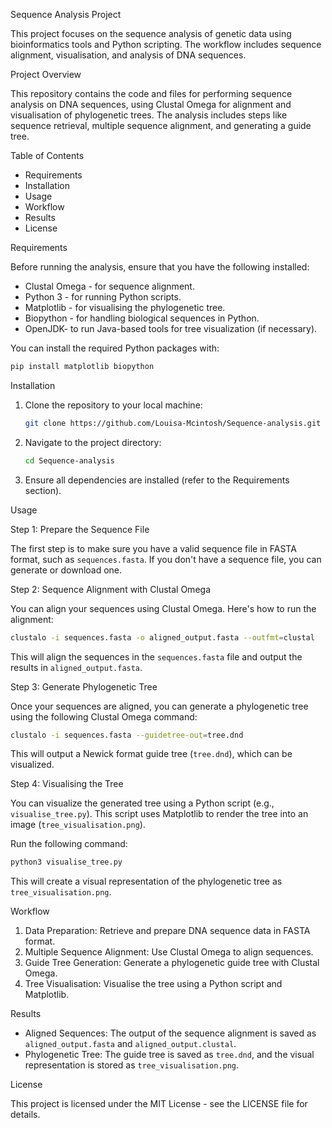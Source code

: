 Sequence Analysis Project

This project focuses on the sequence analysis of genetic data using bioinformatics tools and Python scripting. The workflow includes sequence alignment, visualisation, and analysis of DNA sequences.

Project Overview

This repository contains the code and files for performing sequence analysis on DNA sequences, using Clustal Omega for alignment and visualisation of phylogenetic trees. The analysis includes steps like sequence retrieval, multiple sequence alignment, and generating a guide tree.

Table of Contents

- Requirements
- Installation
- Usage
- Workflow
- Results
- License

Requirements

Before running the analysis, ensure that you have the following installed:

- Clustal Omega - for sequence alignment.
- Python 3 - for running Python scripts.
- Matplotlib - for visualising the phylogenetic tree.
- Biopython - for handling biological sequences in Python.
- OpenJDK- to run Java-based tools for tree visualization (if necessary).

You can install the required Python packages with:

```bash
pip install matplotlib biopython
```

Installation

1. Clone the repository to your local machine:
   ```bash
   git clone https://github.com/Louisa-Mcintosh/Sequence-analysis.git
   ```
   
2. Navigate to the project directory:
   ```bash
   cd Sequence-analysis
   ```

3. Ensure all dependencies are installed (refer to the Requirements section).

Usage

 Step 1: Prepare the Sequence File

The first step is to make sure you have a valid sequence file in FASTA format, such as `sequences.fasta`. If you don't have a sequence file, you can generate or download one.

Step 2: Sequence Alignment with Clustal Omega

You can align your sequences using Clustal Omega. Here's how to run the alignment:

```bash
clustalo -i sequences.fasta -o aligned_output.fasta --outfmt=clustal
```

This will align the sequences in the `sequences.fasta` file and output the results in `aligned_output.fasta`.

Step 3: Generate Phylogenetic Tree

Once your sequences are aligned, you can generate a phylogenetic tree using the following Clustal Omega command:

```bash
clustalo -i sequences.fasta --guidetree-out=tree.dnd
```

This will output a Newick format guide tree (`tree.dnd`), which can be visualized.

Step 4: Visualising the Tree

You can visualize the generated tree using a Python script (e.g., `visualise_tree.py`). This script uses Matplotlib to render the tree into an image (`tree_visualisation.png`).

Run the following command:

```bash
python3 visualise_tree.py
```

This will create a visual representation of the phylogenetic tree as `tree_visualisation.png`.

Workflow

1. Data Preparation: Retrieve and prepare DNA sequence data in FASTA format.
2. Multiple Sequence Alignment: Use Clustal Omega to align sequences.
3. Guide Tree Generation: Generate a phylogenetic guide tree with Clustal Omega.
4. Tree Visualisation: Visualise the tree using a Python script and Matplotlib.

Results

- Aligned Sequences: The output of the sequence alignment is saved as `aligned_output.fasta` and `aligned_output.clustal`.
- Phylogenetic Tree: The guide tree is saved as `tree.dnd`, and the visual representation is stored as `tree_visualisation.png`.

License

This project is licensed under the MIT License - see the LICENSE file for details.





